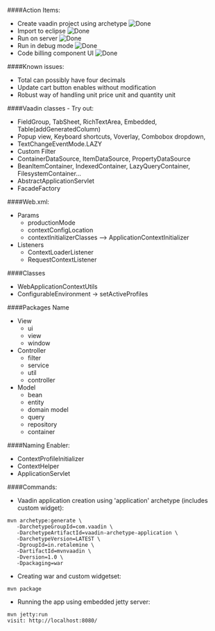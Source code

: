 [tick]: https://raw.github.com/retalemine/roadmap/master/images/tick-16x12.png "Done"

####Action Items:
* Create vaadin project using archetype ![][tick]
* Import to eclipse ![][tick]
* Run on server ![][tick]
* Run in debug mode ![][tick]
* Code billing component UI ![][tick]

####Known issues:
* Total can possibly have four decimals
* Update cart button enables without modification
* Robust way of handling unit price unit and quantity unit

####Vaadin classes - Try out:
* FieldGroup, TabSheet, RichTextArea, Embedded, Table(addGeneratedColumn)
* Popup view, Keyboard shortcuts, Voverlay, Combobox dropdown,
* TextChangeEventMode.LAZY
* Custom Filter
* ContainerDataSource, ItemDataSource, PropertyDataSource
* BeanItemContainer, IndexedContainer, LazyQueryContainer, FilesystemContainer...
* AbstractApplicationServlet
* FacadeFactory

####Web.xml:
* Params
  * productionMode
  * contextConfigLocation
  * contextInitializerClasses --> ApplicationContextInitializer<ConfigurableWebApplicationContext>
* Listeners  
  * ContextLoaderListener
  * RequestContextListener

####Classes
* WebApplicationContextUtils
* ConfigurableEnvironment -> setActiveProfiles

####Packages Name
* View
  * ui
  * view
  * window
* Controller
  * filter
  * service
  * util
  * controller
* Model
  * bean
  * entity
  * domain model
  * query
  * repository
  * container

####Naming Enabler:
* ContextProfileInitializer
* ContextHelper
* ApplicationServlet

####Commands:
* Vaadin application creation using 'application' archetype (includes custom widget):
```
mvn archetype:generate \
   -DarchetypeGroupId=com.vaadin \
   -DarchetypeArtifactId=vaadin-archetype-application \
   -DarchetypeVersion=LATEST \
   -DgroupId=in.retalemine \
   -DartifactId=mvnvaadin \
   -Dversion=1.0 \
   -Dpackaging=war
```

* Creating war and custom widgetset:
```
mvn package
```

* Running the app using embedded jetty server:
```
mvn jetty:run
visit: http://localhost:8080/
```



